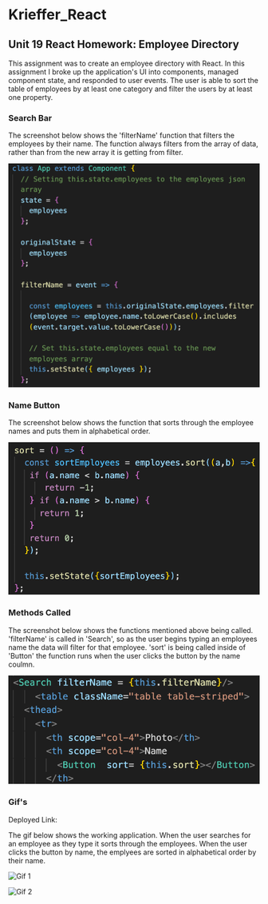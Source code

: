 # Krieffer_React

## Unit 19 React Homework: Employee Directory
  This assignment was to create an employee directory with React. In this assignment I broke up the application's UI into components, managed component state, and responded to user events. The user is able to sort the table of employees by at least one category and filter the users by at least one property.

### Search Bar
  The screenshot below shows the 'filterName' function that filters the employees by their name. The function always filters from the array of data, rather than from the new array it is getting from filter. 
  
![Search Bar](https://github.com/Krieffer21/Krieffer_React/blob/master/screenshots/employeeFilter.png)

### Name Button
  The screenshot below shows the function that sorts through the employee names and puts them in alphabetical order. 

![Name Button](https://github.com/Krieffer21/Krieffer_React/blob/master/screenshots/nameSort.png)

### Methods Called
  The screenshot below shows the functions mentioned above being called. 'filterName' is called in 'Search', so as the user begins typing an employees name the data will filter for that employee. 'sort'
is being called inside of 'Button' the function runs when the user clicks the button by the name coulmn. 

![Methods Called](https://github.com/Krieffer21/Krieffer_React/blob/master/screenshots/filtersCalled.png)

### Gif's
  Deployed Link:
  
  The gif below shows the working application. When the user searches for an employee as they type it sorts through the employees. When the user clicks the button by name, the emplyees are sorted in alphabetical order by their name.

![Gif 1]()

![Gif 2]()
